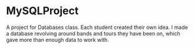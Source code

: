 # MySQLProject
A project for Databases class. Each student created their own idea. 
I made a database revolving around bands and tours they have been on, which gave more than enough data to work with.
